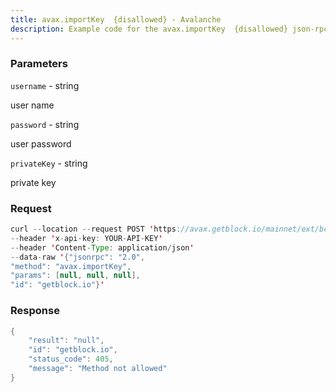 ```yaml
---
title: avax.importKey  {disallowed} - Avalanche
description: Example code for the avax.importKey  {disallowed} json-rpc method. Сomplete guide on how to use avax.importKey  {disallowed} json-rpc in GetBlock.io Web3 documentation.
---
```


### Parameters


`username` - string

user name

`password` - string

user password

`privateKey` - string

private key

### Request

``` java
curl --location --request POST 'https://avax.getblock.io/mainnet/ext/bc/C/rpc' 
--header 'x-api-key: YOUR-API-KEY' 
--header 'Content-Type: application/json' 
--data-raw '{"jsonrpc": "2.0",
"method": "avax.importKey",
"params": [null, null, null],
"id": "getblock.io"}'
```

###  Response

``` java
{
    "result": "null",
    "id": "getblock.io",
    "status_code": 405,
    "message": "Method not allowed"
}
```

